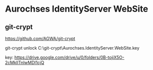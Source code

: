 # Aurochses IdentityServer WebSite

## git-crypt

https://github.com/AGWA/git-crypt

git-crypt unlock C:\git-crypt\Aurochses.IdentityServer.WebSite.key

key: https://drive.google.com/drive/u/0/folders/0B-tojiX5O-2cMkllTnlwMDl1cjQ